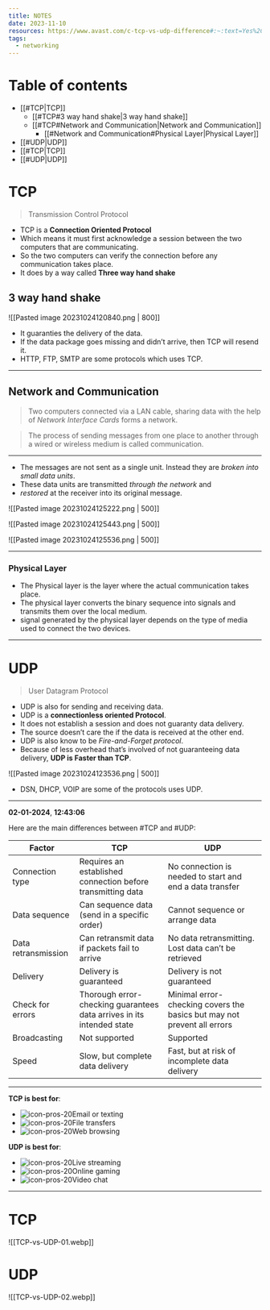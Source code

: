 ```yaml
---
title: NOTES
date: 2023-11-10
resources: https://www.avast.com/c-tcp-vs-udp-difference#:~:text=Yes%2C%20TCP%20and%20UDP%20ports,comply%20with%20user%20datagram%20protocols.
tags:
  - networking
---
```

# Table of contents

- [[#TCP|TCP]]
	- [[#TCP#3 way hand shake|3 way hand shake]]
	- [[#TCP#Network and Communication|Network and Communication]]
		- [[#Network and Communication#Physical Layer|Physical Layer]]
- [[#UDP|UDP]]
- [[#TCP|TCP]]
- [[#UDP|UDP]]

# TCP

> Transmission Control Protocol

- TCP is a **Connection Oriented Protocol**
- Which means it must first acknowledge a session between the two computers that are communicating.
- So the two computers can verify the connection before any communication takes place.
- It does by a way called **Three way hand shake**

## 3 way hand shake

![[Pasted image 20231024120840.png | 800]]

- It guaranties the delivery of the data.
- If the data package goes missing and didn’t arrive, then TCP will resend it.
- HTTP, FTP, SMTP are some protocols which uses TCP.

---
## Network and Communication

> Two computers connected via a LAN cable, sharing data with the help of *Network Interface Cards* forms a network.

> The process of sending messages from one place to another through a wired or wireless medium is called communication.

---
- The messages are not sent as a single unit. Instead they are *broken into small data units*.
- These data units are transmitted *through the network* and 
- *restored* at the receiver into its original message.

![[Pasted image 20231024125222.png | 500]]

![[Pasted image 20231024125443.png | 500]]

![[Pasted image 20231024125536.png | 500]]

---
### Physical Layer

- The Physical layer is the layer where the actual communication takes place.
- The physical layer converts the binary sequence into signals and transmits them over the local medium.
- signal generated by the physical layer depends on the type of media used to connect the two devices.


---

# UDP

> User Datagram Protocol

- UDP is also for sending and receiving data.
- UDP is a **connectionless oriented Protocol**.
- It does not establish a session and does not guaranty data delivery.
- The source doesn’t care the if the data is received at the other end.
- UDP is also know to be *Fire-and-Forget protocol*.
- Because of less overhead that’s involved of not guaranteeing data delivery, **UDP is Faster than TCP**.

![[Pasted image 20231024123536.png | 500]]

- DSN, DHCP, VOIP are some of the protocols uses UDP.

---
**02-01-2024**, **12:43:06**

Here are the main differences between #TCP and #UDP:

| Factor | TCP | UDP |
| ---- | ---- | ---- |
| Connection type | Requires an established connection before transmitting data | No connection is needed to start and end a data transfer |
| Data sequence | Can sequence data (send in a specific order) | Cannot sequence or arrange data |
| Data retransmission | Can retransmit data if packets fail to arrive | No data retransmitting. Lost data can’t be retrieved |
| Delivery | Delivery is guaranteed | Delivery is not guaranteed |
| Check for errors | Thorough error-checking guarantees data arrives in its intended state | Minimal error-checking covers the basics but may not prevent all errors |
| Broadcasting | Not supported | Supported |
| Speed | Slow, but complete data delivery | Fast, but at risk of incomplete data delivery |

---

**TCP is best for**:
- ![icon-pros-20](https://academy.avast.com/hubfs/New_Avast_Academy/tcp_vs_udp_whats_the_difference_academy/icon-pros-20.svg)Email or texting
- ![icon-pros-20](https://academy.avast.com/hubfs/New_Avast_Academy/tcp_vs_udp_whats_the_difference_academy/icon-pros-20.svg)File transfers
- ![icon-pros-20](https://academy.avast.com/hubfs/New_Avast_Academy/tcp_vs_udp_whats_the_difference_academy/icon-pros-20.svg)Web browsing
    

**UDP is best for**:
- ![icon-pros-20](https://academy.avast.com/hubfs/New_Avast_Academy/tcp_vs_udp_whats_the_difference_academy/icon-pros-20.svg)Live streaming
- ![icon-pros-20](https://academy.avast.com/hubfs/New_Avast_Academy/tcp_vs_udp_whats_the_difference_academy/icon-pros-20.svg)Online gaming
- ![icon-pros-20](https://academy.avast.com/hubfs/New_Avast_Academy/tcp_vs_udp_whats_the_difference_academy/icon-pros-20.svg)Video chat

---

# TCP
![[TCP-vs-UDP-01.webp]]

# UDP

![[TCP-vs-UDP-02.webp]]